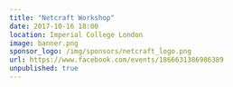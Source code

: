 ```yaml
---
title: "Netcraft Workshop"
date: 2017-10-16 18:00
location: Imperial College London
image: banner.png
sponsor_logo: /img/sponsors/netcraft_logo.png
url: https://www.facebook.com/events/1866631386986389
unpublished: true
---
```

